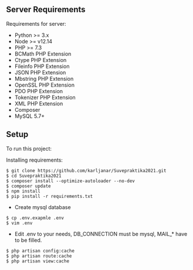 
## Server Requirements
Requirements for server:
* Python >= 3.x
* Node >= v12.14
* PHP >= 7.3
* BCMath PHP Extension
* Ctype PHP Extension
* Fileinfo PHP Extension
* JSON PHP Extension
* Mbstring PHP Extension
* OpenSSL PHP Extension
* PDO PHP Extension
* Tokenizer PHP Extension
* XML PHP Extension
* Composer
* MySQL 5.7+

## Setup
To run this project:


Installing requirements:
```
$ git clone https://github.com/karljanar/Suvepraktika2021.git
$ cd Suvepraktika2021
$ composer install --optimize-autoloader --no-dev
$ composer update
$ npm install
$ pip install -r requirements.txt 
```
* Create mysql database
```
$ cp .env.exapmle .env
$ vim .env
```
* Edit .env to your needs, DB_CONNECTION must be mysql, MAIL_* have to be filled.
```
$ php artisan config:cache
$ php artisan route:cache
$ php artisan view:cache
```

